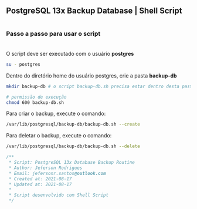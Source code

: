 ## PostgreSQL 13x Backup Database | Shell Script
#
### Passo a passo para usar o script<br><br>

O script deve ser executado com o usuário <strong>postgres</strong>
```sh
su - postgres
```

Dentro do diretório home do usuário postgres, crie a pasta <strong>backup-db</strong>
```sh
mkdir backup-db # o script backup-db.sh precisa estar dentro desta pasta

# permissão de execução
chmod 600 backup-db.sh
```

Para criar o backup, execute o comando:
```sh
/var/lib/postgresql/backup-db/backup-db.sh --create
```

Para deletar o backup, execute o comando:
```sh
/var/lib/postgresql/backup-db/backup-db.sh --delete
```

```js
/**
 * Script: PostgreSQL 13x Database Backup Routine
 * Author: Jeferson Rodrigues
 * Email: jefersonr.santos@outlook.com
 * Created at: 2021-08-17
 * Updated at: 2021-08-17
 * 
 * Script desenvolvido com Shell Script
 */
 ```